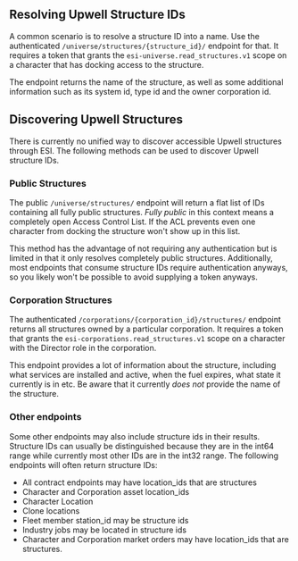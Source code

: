 ## Resolving Upwell Structure IDs

A common scenario is to resolve a structure ID into a name. Use the authenticated `/universe/structures/{structure_id}/` endpoint for that. It requires a token that grants the `esi-universe.read_structures.v1` scope on a character that has docking access to the structure. 

The endpoint returns the name of the structure, as well as some additional information such as its system id, type id and the owner corporation id.

## Discovering Upwell Structures

There is currently no unified way to discover accessible Upwell structures through ESI. The following methods can be used to discover Upwell structure IDs.

### Public Structures

The public `/universe/structures/` endpoint will return a flat list of IDs containing all fully public structures. *Fully public* in this context means a completely open Access Control List. If the ACL prevents even one character from docking the structure won't show up in this list.

This method has the advantage of not requiring any authentication but is limited in that it only resolves completely public structures. Additionally, most endpoints that consume structure IDs require authentication anyways, so you likely won't be possible to avoid supplying a token anyways.

### Corporation Structures

The authenticated `/corporations/{corporation_id}/structures/` endpoint returns all structures owned by a particular corporation. It requires a token that grants the `esi-corporations.read_structures.v1` scope on a character with the Director role in the corporation.

This endpoint provides a lot of information about the structure, including what services are installed and active, when the fuel expires, what state it currently is in etc. Be aware that it currently *does not* provide the name of the structure.

### Other endpoints

Some other endpoints may also include structure ids in their results. Structure IDs can usually be distinguished because they are in the int64 range while currently most other IDs are in the int32 range. The following endpoints will often return structure IDs:

- All contract endpoints may have location_ids that are structures
- Character and Corporation asset location_ids
- Character Location
- Clone locations
- Fleet member station_id may be structure ids
- Industry jobs may be located in structure ids
- Character and Corporation market orders may have location_ids that are structures.
